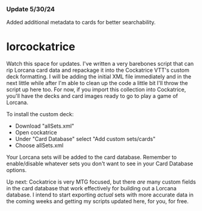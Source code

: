 ### Update 5/30/24
Added additional metadata to cards for better searchability. 

# lorcockatrice
Watch this space for updates. I've written a very barebones script that can rip Lorcana card data and repackage it into the Cockatrice VTT's custom deck formatting. I will be adding the initial XML file immediately and in the next little while after I'm able to clean up the code a little bit I'll throw the script up here too. For now, if you import this collection into Cockatrice, you'll have the decks and card images ready to go to play a game of Lorcana.

To install the custom deck:
* Download "allSets.xml"
* Open cockatrice
* Under "Card Database" select "Add custom sets/cards"
* Choose allSets.xml

Your Lorcana sets will be added to the card database. Remember to enable/disable whatever sets you don't want to see in your Card Database options. 

Up next: Cockatrice is very MTG focused, but there _are_ many custom fields in the card database that work effectively for building out a Lorcana database. I intend to start exporting _actual_ sets with more accurate data in the coming weeks and getting my scripts updated here, for you, for free.
